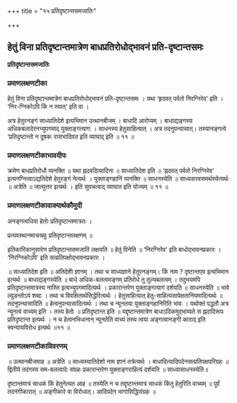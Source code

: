 +++
title = "१५ प्रतिदृष्टान्तसमजातिः"

+++


## हेतुं विना प्रतिदृष्टान्तमात्रेण बाधप्रतिरोधोद्भावनं प्रति-दृष्टान्तसमः

**प्रतिदृष्टान्तसमजातिः** 

### **प्रमाणलक्षणटीका**

हेतुं विना प्रतिदृष्टान्तमात्रेण बाधप्रतिरोधोद्भावनं प्रति-दृष्टान्तसमः । यथा ‘हृदवत् पर्वतो निरग्निरेव’ इति । ‘निर-ग्निकोऽपि किं न स्यात्’ इति वा ।

अत्र हेतुरनङ्गं साध्यातिदेशे इत्यभिमान उत्थानबीजम् । बाधादि आरोप्यम् । बाधाद्यङ्गस्य अधिकबलादेरनभ्युपगमाद् युक्ताङ्गत्यागः । साधनस्य हेतुसाहित्यात् । अत्र तदनुपन्यासात्। तस्यानङ्गत्वे ‘प्रतिदृष्टान्तो न दूषकः रासभादिवत इति व्याघाद् इति ॥ ११ ॥

### **प्रमाणलक्षणटीकाभावदीपः**

क्रमेण बाधप्रतिरोधौ व्यनक्ति ॥ यथा ह्नदवदित्यादिना ॥ साध्यातिदेश इति ॥ ‘ह्नदवत् पर्वतो निरग्निरेव’ इत्यनग्नित्वाऽद्यतिदेशे हेतुरङ्गं नेत्यर्थः । युक्ताङ्गहानिं व्यनक्ति ॥ साधनस्येति ॥ साध्यसत्त्वसमर्थस्येत्यर्थः ॥ अत्रेति ॥ जात्युत्तर इत्यर्थः । इति सुवचत्वाद् व्याघात इति योज्यम् ॥ ११ ॥

### **प्रमाणलक्षणटीकावाक्यार्थकौमुदी**

अनङ्गत्वधिया हेतोः प्रतिदृष्टान्तमात्रतः ।

प्रत्यवस्थानमाचख्युः प्रतिदृष्टान्तलक्षणम् ॥

इतिकारिकानुसारेण प्रतिदृष्टान्तसमजातिं लक्षयति ॥ हेतुं विनेति ॥ ‘निरग्निरेव’ इति बाधोद्भावनप्रकारः । ‘निरग्निकोऽपि’ इति सत्प्रतिपक्षोद्भावनप्रकारः ।

॥ साध्यातिदेश इति ॥ अतिदेशोे ज्ञानम् । तथा च साध्यज्ञाने हेतुरनङ्गम्। किं नाम ? दृष्टान्तएव इत्यभिमान इत्यर्थः ॥ बाधाद्यङ्गस्येति ॥ बाधे अधिक-बलत्वमङ्गम् प्रतिरोधे तु तुल्यबलत्वम् । तदुभयमपि प्रतिदृष्टान्तमात्रस्य नास्ति इत्यभ्युपगमादित्यर्थः । प्रकारान्तरेण युक्ताङ्गत्यागं दर्शयति ॥ साधनस्येति ॥ भावे ल्युडन्तोऽयं शब्दः । तथा च विवक्षितार्थसिद्धेरित्यर्थः । हेतुसाहित्यात्
हेतु-साहित्यसापेक्षतानियमादित्यर्थः ॥ तदनुपन्यासादिति ॥ हेत्वनुपन्यासादित्यर्थः । तथा च न्यूनतया युक्ताङ्गहानिरिति भावः । यथोक्तं पद्धतौ अत्र न्यूनत्वं वाच्यम् इति । तस्य हेतोः ॥ प्रतिदृष्टान्त इति ॥ यद्दृष्टान्तमात्रेण बाधाऽदिकमुद्भाव्यते स ह्नदादिरूपः प्रतिदृष्टान्त इत्यर्थः । न च हेत्वनभिधानान् न्यूनतेति वाच्यं तस्य त्वया अङ्गत्वानङ्गी काराद् इति स्वन्यायविरोध इत्यर्थः ॥११ ॥

### **प्रमाणलक्षणटीकाविवरणम्**

॥ उत्थानबीजमाह ॥ अत्रेति ॥ साध्यस्यातिदेशो नाम ज्ञानं तत्रेत्यर्थः । बाधादित्यादिपदेनसत्प्रतिपक्षपरिग्रहः ॥ द्वितीये तदंगस्य सम-बलत्वादेः संग्रहः प्रकारान्तरेण युक्ताङ्गराहित्यं दर्शयति ॥ साध्यासाधनस्येति॥

दृष्टान्तमात्रं साधकं किं हेतुनेत्यत आह ॥ तस्येति न च तद्दृष्टान्तमात्रं साधकं किंतु हेतुरिति वाच्यम् ॥ पूर्वं तदनंगीकारात् ॥ अङ्गीकारे वा विरोधात्। आदिपदेन भागासिद्धिसंग्रहः ॥

